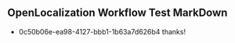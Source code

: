 ## OpenLocalization Workflow Test MarkDown
* 0c50b06e-ea98-4127-bbb1-1b63a7d626b4 thanks!

<!--HONumber=Sep16_HO1-->


